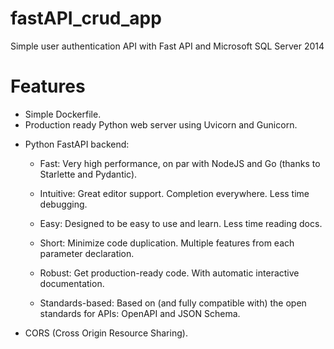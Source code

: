 # fastAPI_crud_app

Simple user authentication API with Fast API and Microsoft SQL Server 2014

# Features

- Simple Dockerfile.
- Production ready Python web server using Uvicorn and Gunicorn.

* Python FastAPI backend:

  - Fast: Very high performance, on par with NodeJS and Go (thanks to Starlette and Pydantic).

  - Intuitive: Great editor support. Completion everywhere. Less time debugging.
  - Easy: Designed to be easy to use and learn. Less time reading docs.
  - Short: Minimize code duplication. Multiple features from each parameter declaration.
  - Robust: Get production-ready code. With automatic interactive documentation.
  - Standards-based: Based on (and fully compatible with) the open standards for APIs: OpenAPI and JSON Schema.

* CORS (Cross Origin Resource Sharing).
